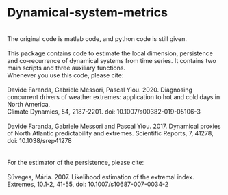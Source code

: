 # Dynamical-system-metrics
<br>
The original code is matlab code, and python code is still given.<br>
<br>
This package contains code to estimate the local dimension, persistence and co-recurrence of dynamical systems from time series. It contains two main scripts and three
auxiliary functions.<br>
Whenever you use this code, please cite:<br>
<br>
Davide Faranda, Gabriele Messori, Pascal Yiou. 2020. Diagnosing concurrent drivers of weather extremes: application to hot and cold days in North America, <br>
Climate Dynamics, 54, 2187-2201. doi: 10.1007/s00382-019-05106-3<br>
<br>
Davide Faranda, Gabriele Messori and Pascal Yiou. 2017. Dynamical proxies of North Atlantic predictability and extremes. Scientific Reports, 7, 41278, <br>
doi: 10.1038/srep41278<br>
<br>
<br>
For the estimator of the persistence, please cite:<br>
<br>
Süveges, Mária. 2007. Likelihood estimation of the extremal index. Extremes, 10.1-2, 41-55, doi: 10.1007/s10687-007-0034-2
